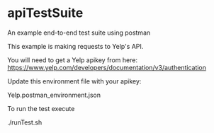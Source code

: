 # apiTestSuite
An example end-to-end test suite using postman

This example is making requests to Yelp's API.

You will need to get a Yelp apikey from here:
https://www.yelp.com/developers/documentation/v3/authentication

Update this environment file with your apikey:

Yelp.postman_environment.json

To run the test execute

./runTest.sh



